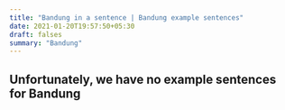 ```yaml
---
title: "Bandung in a sentence | Bandung example sentences"
date: 2021-01-20T19:57:50+05:30
draft: falses
summary: "Bandung"
---
```

## Unfortunately, we have no example sentences for Bandung                 
